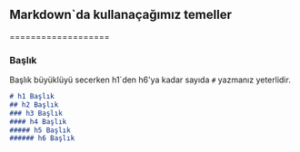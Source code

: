 ## Markdown`da kullanaçağımız temeller 

===================

### Başlık

Başlık büyüklüyü secerken h1´den h6'ya kadar sayıda `#` yazmanız yeterlidir. 

```markdown
# h1 Başlık
## h2 Başlık
### h3 Başlık
#### h4 Başlık
##### h5 Başlık
###### h6 Başlık
```